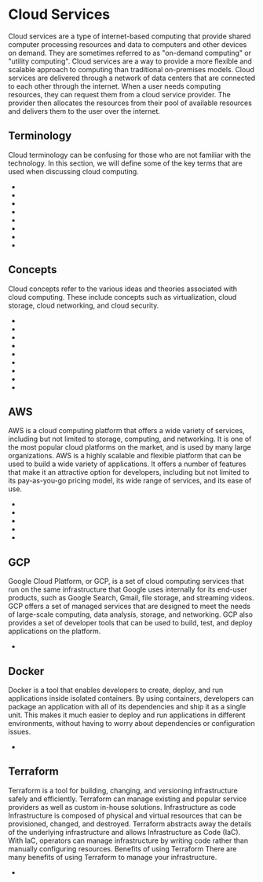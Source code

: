 # Cloud Services

Cloud services are a type of internet-based computing that provide shared computer processing resources and data to computers and other devices on demand. They are sometimes referred to as "on-demand computing" or "utility computing". Cloud services are a way to provide a more flexible and scalable approach to computing than traditional on-premises models. Cloud services are delivered through a network of data centers that are connected to each other through the internet. When a user needs computing resources, they can request them from a cloud service provider. The provider then allocates the resources from their pool of available resources and delivers them to the user over the internet.

## Terminology

Cloud terminology can be confusing for those who are not familiar with the technology. In this section, we will define some of the key terms that are used when discussing cloud computing.

* [](hybrid-cloud)
* [](what-is-a-private-cloud)
* [](what-is-a-public-cloud)
* [](platform-as-a-service-paas)
* [](security-as-a-service-secaas)
* [](software-as-a-service-saas)
* [](infrastructure-as-a-service-iaas)
* [](what-is-infrastructure-as-code-iac-and-its-benefits)

## Concepts

Cloud concepts refer to the various ideas and theories associated with cloud computing. These include concepts such as virtualization, cloud storage, cloud networking, and cloud security.

* [](get-the-most-out-of-your-systems-with-virtualization)
* [](find-out-which-cloud-model-fits-for-your-security-concerns)
* [](improve-your-clouds-resilience-with-business-impact-analysis)
* [](efficiency-meets-flexibility-with-cloud-computing)
* [](basic-components-of-a-secure-network-architecture-in-the-cloud)
* [](raid-and-data-dispersion-for-secure-cloud-storage)
* [](track-your-configurations-with-a-version-control-system-vcs)
* [](cloud-security-scalability)
* [](cloud-computing-architectural-considerations)

## AWS

AWS is a cloud computing platform that offers a wide variety of services, including but not limited to storage, computing, and networking. It is one of the most popular cloud platforms on the market, and is used by many large organizations. AWS is a highly scalable and flexible platform that can be used to build a wide variety of applications. It offers a number of features that make it an attractive option for developers, including but not limited to its pay-as-you-go pricing model, its wide range of services, and its ease of use.

* [](cloudformation-is-the-key-to-quick-aws-development-environments)
* [](shared-security-responsibilities-in-aws-easing-your-administrative-strain)
* [](aws-five-pillars-of-a-well-architected-framework)
* [](a-look-into-aws-data-center-security-procedures)
* [](custom-security-groups-on-aws-regulate-traffic-and-keep-your-resources-safe)

## GCP

Google Cloud Platform, or GCP, is a set of cloud computing services that run on the same infrastructure that Google uses internally for its end-user products, such as Google Search, Gmail, file storage, and streaming videos. GCP offers a set of managed services that are designed to meet the needs of large-scale computing, data analysis, storage, and networking. GCP also provides a set of developer tools that can be used to build, test, and deploy applications on the platform.

* [](understanding-gcp-identity-and-access-management)

## Docker

Docker is a tool that enables developers to create, deploy, and run applications inside isolated containers. By using containers, developers can package an application with all of its dependencies and ship it as a single unit. This makes it much easier to deploy and run applications in different environments, without having to worry about dependencies or configuration issues.

* [](docker-the-easy-way-to-manage-containers-and-run-code-in-any-configuration)

## Terraform

Terraform is a tool for building, changing, and versioning infrastructure safely and efficiently. Terraform can manage existing and popular service providers as well as custom in-house solutions. Infrastructure as code Infrastructure is composed of physical and virtual resources that can be provisioned, changed, and destroyed. Terraform abstracts away the details of the underlying infrastructure and allows Infrastructure as Code (IaC). With IaC, operators can manage infrastructure by writing code rather than manually configuring resources. Benefits of using Terraform There are many benefits of using Terraform to manage your infrastructure.

* [](deploy-your-first-project-on-terraform-with-basic-hcl)